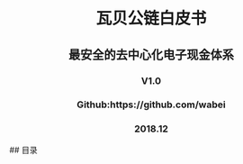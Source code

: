 <h1 align="center">瓦贝公链白皮书</h1>
<h2 align="center">最安全的去中心化电子现金体系</h2>
<h3 align="center">V1.0</h3>  
<h3 align="center">Github:https://github.com/wabei</h3>  
<h3 align="center">2018.12</h3>
## 目录
